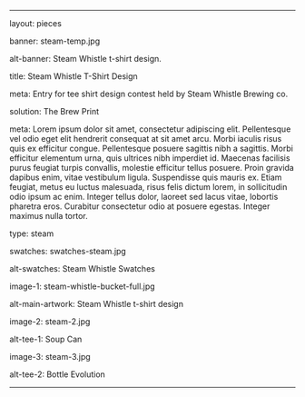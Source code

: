 ---

layout: pieces

banner: steam-temp.jpg

alt-banner: Steam Whistle t-shirt design.

title: Steam Whistle T-Shirt Design

meta: Entry for tee shirt design contest held by Steam Whistle Brewing co.

solution: The Brew Print

meta: Lorem ipsum dolor sit amet, consectetur adipiscing elit. Pellentesque vel odio eget elit hendrerit consequat at sit amet arcu. Morbi iaculis risus quis ex efficitur congue. Pellentesque posuere sagittis nibh a sagittis. Morbi efficitur elementum urna, quis ultrices nibh imperdiet id. Maecenas facilisis purus feugiat turpis convallis, molestie efficitur tellus posuere. Proin gravida dapibus enim, vitae vestibulum ligula. Suspendisse quis mauris ex. Etiam feugiat, metus eu luctus malesuada, risus felis dictum lorem, in sollicitudin odio ipsum ac enim. Integer tellus dolor, laoreet sed lacus vitae, lobortis pharetra eros. Curabitur consectetur odio at posuere egestas. Integer maximus nulla tortor.

type: steam

swatches: swatches-steam.jpg

alt-swatches: Steam Whistle Swatches

image-1: steam-whistle-bucket-full.jpg

alt-main-artwork: Steam Whistle t-shirt design

image-2: steam-2.jpg

alt-tee-1: Soup Can

image-3: steam-3.jpg

alt-tee-2: Bottle Evolution

---